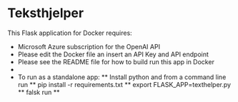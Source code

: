 # Teksthjelper
This Flask application for Docker requires:
* Microsoft Azure subscription for the OpenAI API
*  Please edit the Docker file an insert an API Key and API endpoint
* Please see the README file for how to build run this app in Docker 
* 
* To run as a standalone app:
** Install python and from a command line run
** pip install -r requirements.txt
** export FLASK_APP=texthelper.py
** falsk run
** 
